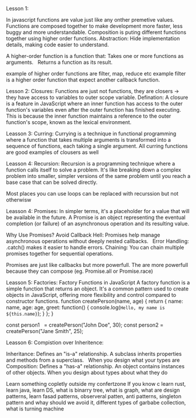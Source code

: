 Lesson 1:

In javascript functions are value just like any onther premetive values.
Functions are composed together to make development more faster, less buggy and more understandable.
Composition is puting different functions together using higher order functions.
Abstraction: Hide implementation details, making code easier to understand.

A higher-order function is a function that:
Takes one or more functions as arguments.   
Returns a function as its result.   

example of higher order functions are filter, map, reduce etc
example filter is a higher order function that expect another callback function.

Lesson 2: Closures:
Functions are just not functions, they are closers -> they have access to variables to outer scope variable.
Defination: A closure is a feature in JavaScript where an inner function has access to the outer function's variables even after the outer function has finished executing. This is because the inner function maintains a reference to the outer function's scope, known as the lexical environment.

Leasson 3: Curring:
Currying is a technique in functional programming where a function that takes multiple arguments is transformed into a sequence of functions, each taking a single argument.
All curring functions are good examples of clousers as well

Leasson 4: Recursion:
Recursion is a programming technique where a function calls itself to solve a problem. It's like breaking down a complex problem into smaller, simpler versions of the same problem until you reach a base case that can be solved directly.

Most places you can use loops can be replaced with recurssion but not otherwisw

Leasson 4: Promises:
In simpler terms, it's a placeholder for a value that will be available in the future. 
A Promise is an object representing the eventual completion (or failure) of an asynchronous operation and its resulting value. 

Why Use Promises?
Avoid Callback Hell: Promises help manage asynchronous operations without deeply nested callbacks.   
Error Handling: .catch() makes it easier to handle errors.
Chaining: You can chain multiple promises together for sequential operations.

Promises are just like callbacks but more powerfull. The are more powerfull because they can compose (eg. Promise.all or Promise.race)


Leasson 5: Factories:
Factory Functions in JavaScript
A factory function is a simple function that returns an object. It's a common pattern used to create objects in JavaScript, offering more flexibility and control compared to constructor functions. 
function createPerson(name, age) {
  return {
    name: name,
    age: age,
    greet: function() {
      console.log(`Hello, my name is ${this.name}`);
    }
  };
}

const person1   
 = createPerson("John Doe", 30);
const person2 = createPerson("Jane Smith", 25);


Leasson 6: Compistion over Inheritence:

Inheritance: Defines an "is-a" relationship. A subclass inherits properties and methods from a superclass.   When you design what your types are
Composition: Defines a "has-a" relationship. An object contains instances of other objects.  When you design about types about what they do




Learn something copletly outside my confertzone
If you know c learn rust, learn java, learn DS, what is binarry tree, what is graph, what are design patterns, learn fasad patterns, observeral patten, anti patterns,
 singleton pattern and whay should we avoid it, different types of garbabe collection, what is turning machine


